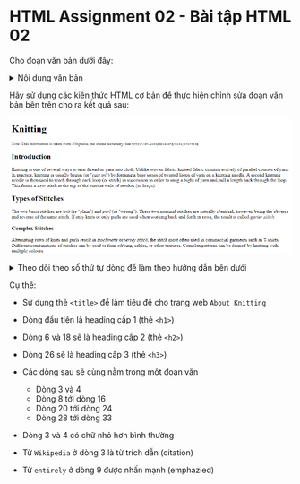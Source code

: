 # HTML Assignment 02 - Bài tập HTML 02

Cho đoạn văn bản dưới đây:

<details>
  <summary>Nội dung văn bản</summary>

```
Knitting

Note: This information is taken from Wikipedia, the
online dictionary.  See http://en.wikipedia.org/wiki/Knitting

Introduction

Knitting is one of several ways to turn thread or yarn into
cloth. Unlike woven fabric, knitted fabric consists entirely
of parallel courses of yarn. In practice, knitting is
usually begun (or "cast on") by forming a base series of
twisted loops of yarn on a knitting needle. A second
knitting needle is then used to reach through each loop (or
stitch) in succession in order to snag a bight of yarn and
pull a length back through the loop. This forms a new stitch
at the top of the current wale of stitches (or loops).

Types of Stitches

The two basic stitches are knit (or "plain") and purl (or
"wrong"). These two nominal stitches are actually identical,
however, being the obverse and reverse of the same stitch.
If only knits or only purls are used when working back and
forth in rows, the result is called garter stitch.

Complex Stitches

Alternating rows of knits and purls result in stockinette or
jersey stitch, the stitch most often used in commercial
garments such as T-shirts. Different combinations of
stitches can be used to form ribbing, cables, or other
textures. Complex patterns can be formed by knitting with
multiple colours.
```

</details>

Hãy sử dụng các kiến thức HTML cơ bản để thực hiện chỉnh sửa đoạn văn bản bên trên cho ra kết quả sau:

![](./images/result-02.png)

<details>
<summary>Theo dõi theo số thứ tự dòng để làm theo hướng dẫn bên dưới</summary>

``` 
 1	Knitting
 2
 3	Note: This information is taken from Wikipedia, the
 4	online dictionary.  See http://en.wikipedia.org/wiki/Knitting
 5
 6	Introduction
 7
 8	Knitting is one of several ways to turn thread or yarn into
 9	cloth. Unlike woven fabric, knitted fabric consists entirely
10	of parallel courses of yarn. In practice, knitting is
11	usually begun (or "cast on") by forming a base series of
12	twisted loops of yarn on a knitting needle. A second
13	knitting needle is then used to reach through each loop (or
14	stitch) in succession in order to snag a bight of yarn and
15	pull a length back through the loop. This forms a new stitch
16	at the top of the current wale of stitches (or loops).
17
18	Types of Stitches
19
20	The two basic stitches are knit (or "plain") and purl (or
21	"wrong"). These two nominal stitches are actually identical,
22	however, being the obverse and reverse of the same stitch.
23	If only knits or only purls are used when working back and
24	forth in rows, the result is called garter stitch.
25
26	Complex Stitches
27
28	Alternating rows of knits and purls result in stockinette or
29	jersey stitch, the stitch most often used in commercial
30	garments such as T-shirts. Different combinations of
31	stitches can be used to form ribbing, cables, or other
32	textures. Complex patterns can be formed by knitting with
33	multiple colours.
```

</details>

Cụ thể:

- Sử dụng thẻ `<title>` để làm tiêu đề cho trang web `About Knitting`
- Dòng đầu tiên là heading cấp 1 (thẻ `<h1>`)
- Dòng 6 và 18 sẽ là heading cấp 2 (thẻ `<h2>`)
- Dòng 26 sẽ là heading cấp 3 (thẻ `<h3>`)
- Các dòng sau sẽ cùng nằm trong một đoạn văn
  
  + Dòng 3 và 4
  + Dòng 8 tới dòng 16
  + Dòng 20 tới dòng 24
  + Dòng 28 tới dòng 33

- Dòng 3 và 4 có chữ nhỏ hơn bình thường
- Từ `Wikipedia` ở dòng 3 là từ trích dẫn (citation)
- Từ `entirely` ở dòng 9 được nhấn mạnh (emphazied)
